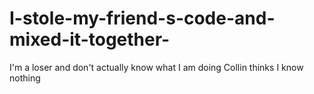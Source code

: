 # I-stole-my-friend-s-code-and-mixed-it-together-
I'm a loser and don't actually know what I am doing
Collin thinks I know nothing
